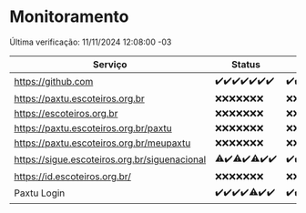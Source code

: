 # Monitoramento

Última verificação: 11/11/2024 12:08:00 -03

|Serviço|Status|Últimas 24h|
|---|---|---|
|https://github.com|<span title="2024-11-04: OK=23">✔️</span><span title="2024-11-05: OK=23">✔️</span><span title="2024-11-06: OK=23">✔️</span><span title="2024-11-07: OK=23">✔️</span><span title="2024-11-08: OK=23">✔️</span><span title="2024-11-09: OK=23">✔️</span><span title="2024-11-10: OK=15">✔️</span>|<span title="10/11/2024 13:08:00 -03 : 200">✔️</span><span title="10/11/2024 14:06:00 -03 : 200">✔️</span><span title="10/11/2024 15:09:00 -03 : 200">✔️</span><span title="10/11/2024 16:06:00 -03 : 200">✔️</span><span title="10/11/2024 17:08:00 -03 : 200">✔️</span><span title="10/11/2024 18:06:00 -03 : 200">✔️</span><span title="10/11/2024 19:07:00 -03 : 200">✔️</span><span title="10/11/2024 20:08:00 -03 : 200">✔️</span><span title="10/11/2024 21:40:00 -03 : 200">✔️</span><span title="10/11/2024 23:10:00 -03 : 200">✔️</span><span title="11/11/2024 00:14:00 -03 : 200">✔️</span><span title="11/11/2024 01:10:00 -03 : 200">✔️</span><span title="11/11/2024 02:09:00 -03 : 200">✔️</span><span title="11/11/2024 03:12:00 -03 : 200">✔️</span><span title="11/11/2024 04:09:00 -03 : 200">✔️</span><span title="11/11/2024 05:11:00 -03 : 200">✔️</span><span title="11/11/2024 06:09:00 -03 : 200">✔️</span><span title="11/11/2024 07:09:00 -03 : 200">✔️</span><span title="11/11/2024 08:06:00 -03 : 200">✔️</span><span title="11/11/2024 09:15:00 -03 : 200">✔️</span><span title="11/11/2024 10:16:00 -03 : 200">✔️</span><span title="11/11/2024 11:09:00 -03 : 200">✔️</span><span title="11/11/2024 12:08:00 -03 : 200">✔️</span>|
|https://paxtu.escoteiros.org.br|<span title="2024-11-04: Falhas=23">❌</span><span title="2024-11-05: Falhas=23">❌</span><span title="2024-11-06: Falhas=23">❌</span><span title="2024-11-07: Falhas=23">❌</span><span title="2024-11-08: Falhas=23">❌</span><span title="2024-11-09: Falhas=23">❌</span><span title="2024-11-10: Falhas=15">❌</span>|<span title="10/11/2024 13:08:00 -03 : 403">❌</span><span title="10/11/2024 14:06:00 -03 : 403">❌</span><span title="10/11/2024 15:09:00 -03 : 403">❌</span><span title="10/11/2024 16:06:00 -03 : 403">❌</span><span title="10/11/2024 17:08:00 -03 : 403">❌</span><span title="10/11/2024 18:06:00 -03 : 403">❌</span><span title="10/11/2024 19:07:00 -03 : 403">❌</span><span title="10/11/2024 20:08:00 -03 : 403">❌</span><span title="10/11/2024 21:40:00 -03 : 403">❌</span><span title="10/11/2024 23:10:00 -03 : 403">❌</span><span title="11/11/2024 00:14:00 -03 : 403">❌</span><span title="11/11/2024 01:10:00 -03 : 403">❌</span><span title="11/11/2024 02:09:00 -03 : 403">❌</span><span title="11/11/2024 03:12:00 -03 : 403">❌</span><span title="11/11/2024 04:09:00 -03 : 403">❌</span><span title="11/11/2024 05:11:00 -03 : 403">❌</span><span title="11/11/2024 06:09:00 -03 : 403">❌</span><span title="11/11/2024 07:09:00 -03 : 403">❌</span><span title="11/11/2024 08:06:00 -03 : 403">❌</span><span title="11/11/2024 09:15:00 -03 : 403">❌</span><span title="11/11/2024 10:16:00 -03 : 403">❌</span><span title="11/11/2024 11:09:00 -03 : 403">❌</span><span title="11/11/2024 12:08:00 -03 : 403">❌</span>|
|https://escoteiros.org.br|<span title="2024-11-04: Falhas=23">❌</span><span title="2024-11-05: Falhas=23">❌</span><span title="2024-11-06: Falhas=23">❌</span><span title="2024-11-07: Falhas=23">❌</span><span title="2024-11-08: Falhas=23">❌</span><span title="2024-11-09: Falhas=23">❌</span><span title="2024-11-10: Falhas=15">❌</span>|<span title="10/11/2024 13:08:00 -03 : 403">❌</span><span title="10/11/2024 14:06:00 -03 : 403">❌</span><span title="10/11/2024 15:09:00 -03 : 403">❌</span><span title="10/11/2024 16:06:00 -03 : 403">❌</span><span title="10/11/2024 17:08:00 -03 : 403">❌</span><span title="10/11/2024 18:06:00 -03 : 403">❌</span><span title="10/11/2024 19:07:00 -03 : 403">❌</span><span title="10/11/2024 20:08:00 -03 : 403">❌</span><span title="10/11/2024 21:40:00 -03 : 403">❌</span><span title="10/11/2024 23:10:00 -03 : 403">❌</span><span title="11/11/2024 00:14:00 -03 : 403">❌</span><span title="11/11/2024 01:10:00 -03 : 403">❌</span><span title="11/11/2024 02:09:00 -03 : 403">❌</span><span title="11/11/2024 03:12:00 -03 : 403">❌</span><span title="11/11/2024 04:09:00 -03 : 403">❌</span><span title="11/11/2024 05:11:00 -03 : 403">❌</span><span title="11/11/2024 06:09:00 -03 : 403">❌</span><span title="11/11/2024 07:09:00 -03 : 403">❌</span><span title="11/11/2024 08:06:00 -03 : 403">❌</span><span title="11/11/2024 09:15:00 -03 : 403">❌</span><span title="11/11/2024 10:16:00 -03 : 403">❌</span><span title="11/11/2024 11:09:00 -03 : 403">❌</span><span title="11/11/2024 12:08:00 -03 : 403">❌</span>|
|https://paxtu.escoteiros.org.br/paxtu|<span title="2024-11-04: Falhas=23">❌</span><span title="2024-11-05: Falhas=23">❌</span><span title="2024-11-06: Falhas=23">❌</span><span title="2024-11-07: Falhas=23">❌</span><span title="2024-11-08: Falhas=23">❌</span><span title="2024-11-09: Falhas=23">❌</span><span title="2024-11-10: Falhas=15">❌</span>|<span title="10/11/2024 13:08:00 -03 : 403">❌</span><span title="10/11/2024 14:06:00 -03 : 403">❌</span><span title="10/11/2024 15:09:00 -03 : 403">❌</span><span title="10/11/2024 16:06:00 -03 : 403">❌</span><span title="10/11/2024 17:08:00 -03 : 403">❌</span><span title="10/11/2024 18:06:00 -03 : 403">❌</span><span title="10/11/2024 19:07:00 -03 : 403">❌</span><span title="10/11/2024 20:08:00 -03 : 403">❌</span><span title="10/11/2024 21:40:00 -03 : 403">❌</span><span title="10/11/2024 23:10:00 -03 : 403">❌</span><span title="11/11/2024 00:14:00 -03 : 403">❌</span><span title="11/11/2024 01:10:00 -03 : 403">❌</span><span title="11/11/2024 02:09:00 -03 : 403">❌</span><span title="11/11/2024 03:12:00 -03 : 403">❌</span><span title="11/11/2024 04:09:00 -03 : 403">❌</span><span title="11/11/2024 05:11:00 -03 : 403">❌</span><span title="11/11/2024 06:09:00 -03 : 403">❌</span><span title="11/11/2024 07:09:00 -03 : 403">❌</span><span title="11/11/2024 08:06:00 -03 : 403">❌</span><span title="11/11/2024 09:15:00 -03 : 403">❌</span><span title="11/11/2024 10:16:00 -03 : 403">❌</span><span title="11/11/2024 11:09:00 -03 : 403">❌</span><span title="11/11/2024 12:08:00 -03 : 403">❌</span>|
|https://paxtu.escoteiros.org.br/meupaxtu|<span title="2024-11-04: Falhas=23">❌</span><span title="2024-11-05: Falhas=23">❌</span><span title="2024-11-06: Falhas=23">❌</span><span title="2024-11-07: Falhas=23">❌</span><span title="2024-11-08: Falhas=23">❌</span><span title="2024-11-09: Falhas=23">❌</span><span title="2024-11-10: Falhas=15">❌</span>|<span title="10/11/2024 13:08:00 -03 : 403">❌</span><span title="10/11/2024 14:06:00 -03 : 403">❌</span><span title="10/11/2024 15:09:00 -03 : 403">❌</span><span title="10/11/2024 16:06:00 -03 : 403">❌</span><span title="10/11/2024 17:08:00 -03 : 403">❌</span><span title="10/11/2024 18:06:00 -03 : 403">❌</span><span title="10/11/2024 19:07:00 -03 : 403">❌</span><span title="10/11/2024 20:08:00 -03 : 403">❌</span><span title="10/11/2024 21:40:00 -03 : 403">❌</span><span title="10/11/2024 23:10:00 -03 : 403">❌</span><span title="11/11/2024 00:14:00 -03 : 403">❌</span><span title="11/11/2024 01:10:00 -03 : 403">❌</span><span title="11/11/2024 02:09:00 -03 : 403">❌</span><span title="11/11/2024 03:12:00 -03 : 403">❌</span><span title="11/11/2024 04:09:00 -03 : 403">❌</span><span title="11/11/2024 05:11:00 -03 : 403">❌</span><span title="11/11/2024 06:09:00 -03 : 403">❌</span><span title="11/11/2024 07:09:00 -03 : 403">❌</span><span title="11/11/2024 08:06:00 -03 : 403">❌</span><span title="11/11/2024 09:15:00 -03 : 403">❌</span><span title="11/11/2024 10:16:00 -03 : 403">❌</span><span title="11/11/2024 11:09:00 -03 : 403">❌</span><span title="11/11/2024 12:08:00 -03 : 403">❌</span>|
|https://sigue.escoteiros.org.br/siguenacional|<span title="2024-11-04: OK=22, Falhas=1">⚠️</span><span title="2024-11-05: OK=23">✔️</span><span title="2024-11-06: OK=22, Falhas=1">⚠️</span><span title="2024-11-07: OK=23">✔️</span><span title="2024-11-08: OK=22, Falhas=1">⚠️</span><span title="2024-11-09: OK=23">✔️</span><span title="2024-11-10: OK=15">✔️</span>|<span title="10/11/2024 13:08:00 -03 : 200">✔️</span><span title="10/11/2024 14:06:00 -03 : 200">✔️</span><span title="10/11/2024 15:09:00 -03 : 200">✔️</span><span title="10/11/2024 16:06:00 -03 : 200">✔️</span><span title="10/11/2024 17:08:00 -03 : 200">✔️</span><span title="10/11/2024 18:06:00 -03 : 200">✔️</span><span title="10/11/2024 19:07:00 -03 : 200">✔️</span><span title="10/11/2024 20:08:00 -03 : 200">✔️</span><span title="10/11/2024 21:40:00 -03 : 200">✔️</span><span title="10/11/2024 23:10:00 -03 : 200">✔️</span><span title="11/11/2024 00:14:00 -03 : 200">✔️</span><span title="11/11/2024 01:10:00 -03 : 200">✔️</span><span title="11/11/2024 02:09:00 -03 : 200">✔️</span><span title="11/11/2024 03:12:00 -03 : 200">✔️</span><span title="11/11/2024 04:09:00 -03 : 200">✔️</span><span title="11/11/2024 05:11:00 -03 : 200">✔️</span><span title="11/11/2024 06:09:00 -03 : 200">✔️</span><span title="11/11/2024 07:09:00 -03 : 200">✔️</span><span title="11/11/2024 08:06:00 -03 : 200">✔️</span><span title="11/11/2024 09:15:00 -03 : 200">✔️</span><span title="11/11/2024 10:16:00 -03 : 200">✔️</span><span title="11/11/2024 11:09:00 -03 : 200">✔️</span><span title="11/11/2024 12:08:00 -03 : 200">✔️</span>|
|https://id.escoteiros.org.br/|<span title="2024-11-04: Falhas=23">❌</span><span title="2024-11-05: Falhas=23">❌</span><span title="2024-11-06: Falhas=23">❌</span><span title="2024-11-07: Falhas=23">❌</span><span title="2024-11-08: Falhas=23">❌</span><span title="2024-11-09: Falhas=23">❌</span><span title="2024-11-10: Falhas=15">❌</span>|<span title="10/11/2024 13:08:00 -03 : 403">❌</span><span title="10/11/2024 14:06:00 -03 : 403">❌</span><span title="10/11/2024 15:09:00 -03 : 403">❌</span><span title="10/11/2024 16:06:00 -03 : 403">❌</span><span title="10/11/2024 17:08:00 -03 : 403">❌</span><span title="10/11/2024 18:06:00 -03 : 403">❌</span><span title="10/11/2024 19:07:00 -03 : 403">❌</span><span title="10/11/2024 20:08:00 -03 : 403">❌</span><span title="10/11/2024 21:40:00 -03 : 403">❌</span><span title="10/11/2024 23:10:00 -03 : 403">❌</span><span title="11/11/2024 00:14:00 -03 : 403">❌</span><span title="11/11/2024 01:10:00 -03 : 403">❌</span><span title="11/11/2024 02:09:00 -03 : 403">❌</span><span title="11/11/2024 03:12:00 -03 : 403">❌</span><span title="11/11/2024 04:09:00 -03 : 403">❌</span><span title="11/11/2024 05:11:00 -03 : 403">❌</span><span title="11/11/2024 06:09:00 -03 : 403">❌</span><span title="11/11/2024 07:09:00 -03 : 403">❌</span><span title="11/11/2024 08:06:00 -03 : 403">❌</span><span title="11/11/2024 09:15:00 -03 : 403">❌</span><span title="11/11/2024 10:16:00 -03 : 403">❌</span><span title="11/11/2024 11:09:00 -03 : 403">❌</span><span title="11/11/2024 12:08:00 -03 : 403">❌</span>|
|Paxtu Login|<span title="2024-11-04: OK=23">✔️</span><span title="2024-11-05: OK=23">✔️</span><span title="2024-11-06: OK=23">✔️</span><span title="2024-11-07: OK=23">✔️</span><span title="2024-11-08: OK=22, Falhas=1">⚠️</span><span title="2024-11-09: OK=23">✔️</span><span title="2024-11-10: OK=15">✔️</span>|<span title="10/11/2024 13:08:00 -03 : 200">✔️</span><span title="10/11/2024 14:06:00 -03 : 200">✔️</span><span title="10/11/2024 15:09:00 -03 : 200">✔️</span><span title="10/11/2024 16:06:00 -03 : 200">✔️</span><span title="10/11/2024 17:08:00 -03 : 200">✔️</span><span title="10/11/2024 18:06:00 -03 : 200">✔️</span><span title="10/11/2024 19:07:00 -03 : 200">✔️</span><span title="10/11/2024 20:08:00 -03 : 200">✔️</span><span title="10/11/2024 21:40:00 -03 : 200">✔️</span><span title="10/11/2024 23:10:00 -03 : 200">✔️</span><span title="11/11/2024 00:14:00 -03 : 200">✔️</span><span title="11/11/2024 01:10:00 -03 : 200">✔️</span><span title="11/11/2024 02:09:00 -03 : 200">✔️</span><span title="11/11/2024 03:12:00 -03 : 200">✔️</span><span title="11/11/2024 04:09:00 -03 : 200">✔️</span><span title="11/11/2024 05:11:00 -03 : 200">✔️</span><span title="11/11/2024 06:09:00 -03 : 200">✔️</span><span title="11/11/2024 07:09:00 -03 : 200">✔️</span><span title="11/11/2024 08:06:00 -03 : 200">✔️</span><span title="11/11/2024 09:15:00 -03 : 200">✔️</span><span title="11/11/2024 10:16:00 -03 : 200">✔️</span><span title="11/11/2024 11:09:00 -03 : 200">✔️</span><span title="11/11/2024 12:08:00 -03 : 200">✔️</span>|
